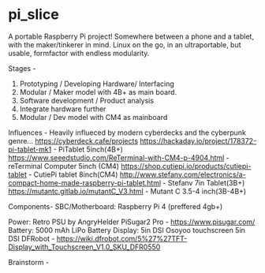 # pi_slice
A portable Raspberry Pi project! Somewhere between a phone and a tablet, with the maker/tinkerer in mind. 
Linux on the go, in an ultraportable, but usable, formfactor with endless modularity.

Stages - 
1. Prototyping / Developing Hardware/ Interfacing
2. Modular / Maker model with 4B+ as main board. 
3. Software development / Product analysis
4. Integrate hardware further
5. Modular / Dev model with CM4 as mainboard


Influences - 
Heavily influeced by modern cyberdecks and the cyberpunk genre...
https://cyberdeck.cafe/projects
https://hackaday.io/project/178372-pi-tablet-mk1 - PiTablet 5inch(4B+)
https://www.seeedstudio.com/ReTerminal-with-CM4-p-4904.html - reTerminal Computer 5inch (CM4) 
https://shop.cutiepi.io/products/cutiepi-tablet - CutiePi tablet 8inch(CM4)
http://www.stefanv.com/electronics/a-compact-home-made-raspberry-pi-tablet.html - Stefanv 7in Tablet(3B+)
https://mutantc.gitlab.io/mutantC_V3.html - Mutant C 3.5-4 inch(3B-4B+)

Components-
SBC/Motherboard:
  Raspberry Pi 4 (preffered 4gb+)

Power:
  Retro PSU  by AngryHelder
  PiSugar2 Pro - https://www.pisugar.com/
Battery:
  5000 mAh LiPo Battery
Display:
  5in DSI Osoyoo touchscreen
  5in DSI DFRobot - https://wiki.dfrobot.com/5%27%27TFT-Display_with_Touchscreen_V1.0_SKU_DFR0550
  
  
  
Brainstorm - 
